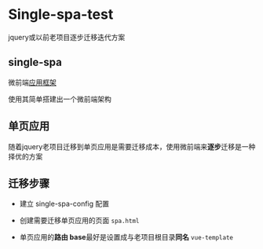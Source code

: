 # Single-spa-test

jquery或以前老项目逐步迁移迭代方案

## single-spa

微前端[应用框架](https://zh-hans.single-spa.js.org/docs/getting-started-overview)

使用其简单搭建出一个微前端架构

## 单页应用

随着jquery老项目迁移到单页应用是需要迁移成本，使用微前端来**逐步**迁移是一种择优的方案

## 迁移步骤

* 建立 single-spa-config 配置

* 创建需要迁移单页应用的页面 `spa.html`

* 单页应用的**路由 base**最好是设置成与老项目根目录**同名** `vue-template`